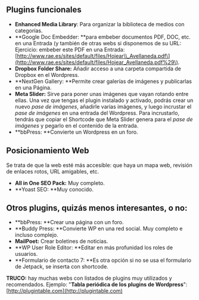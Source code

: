 ## Plugins funcionales

* **Enhanced Media Library**: Para organizar la biblioteca de medios con categorías.
* **Google Doc Embedder: **para embeber documentos PDF, DOC, etc. en una Entrada \(y también de otras webs si disponemos de su URL: Ejercicio: embeber este PDF en una Entrada: [http://www.rae.es/sites/default/files/Hojear\\_Avellaneda.pdf\](http://www.rae.es/sites/default/files/Hojear_Avellaneda.pdf%29\).
* **Dropbox Folder Share:** Añadir acceso a una carpeta compartida de Dropbox en el Wordpress.
* **NextGen Gallery: **Permite crear galerías de imágenes y publicarlas en una Página.
* **Meta Slider:** Sirve para poner unas imágenes que vayan rotando entre ellas. Una vez que tengas el plugin instalado y activado, podrás crear un nuevo _pase de imágenes_, añadirle varias imágenes, y luego incrustar el _pase de imágenes_ en una entrada del Wordpress. Para incrustarlo, tendrás que copiar el Shortcode que Meta Slider genera para el _pase de imágenes_ y pegarlo en el contenido de la entrada.
* **bbPress: **Convierte un Wordpress en un foro.

## Posicionamiento Web

Se trata de que la web esté más accesible: que haya un mapa web, revisión de enlaces rotos, URL amigables, etc.

* **All in One SEO Pack:** Muy completo.
* **Yoast SEO: **Muy conocido.

## Otros plugins, quizás menos interesantes, o no:

* **bbPress: **Crear una página con un foro.
* **Buddy Press: **Convierte WP en una red social. Muy completo e incluso complejo.
* **MailPoet:** Crear boletines de noticias.
* **WP User Role Editor: **Editar en más profunidad los roles de usuarios.
* **Formulario de contacto 7: **Es otra opción si no se usa el formulario de Jetpack, se inserta con shortcode.

**TRUCO:** hay muchas webs con listados de plugins muy utilizados y recomendados. Ejemplo: "**Tabla periódica de los plugins de Wordpress**": [http://plugintable.com](http://plugintable.com)

